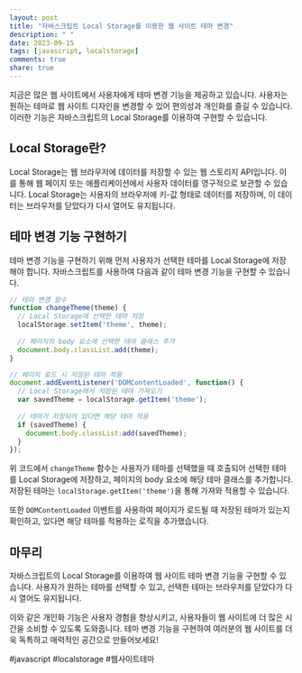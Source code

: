 ```yaml
---
layout: post
title: "자바스크립트 Local Storage를 이용한 웹 사이트 테마 변경"
description: " "
date: 2023-09-15
tags: [javascript, localstorage]
comments: true
share: true
---
```


지금은 많은 웹 사이트에서 사용자에게 테마 변경 기능을 제공하고 있습니다. 사용자는 원하는 테마로 웹 사이트 디자인을 변경할 수 있어 편의성과 개인화를 즐길 수 있습니다. 이러한 기능은 자바스크립트의 Local Storage를 이용하여 구현할 수 있습니다.

## Local Storage란?

Local Storage는 웹 브라우저에 데이터를 저장할 수 있는 웹 스토리지 API입니다. 이를 통해 웹 페이지 또는 애플리케이션에서 사용자 데이터를 영구적으로 보관할 수 있습니다. Local Storage는 사용자의 브라우저에 키-값 형태로 데이터를 저장하며, 이 데이터는 브라우저를 닫았다가 다시 열어도 유지됩니다.

## 테마 변경 기능 구현하기

테마 변경 기능을 구현하기 위해 먼저 사용자가 선택한 테마를 Local Storage에 저장해야 합니다. 자바스크립트를 사용하여 다음과 같이 테마 변경 기능을 구현할 수 있습니다.

```javascript
// 테마 변경 함수
function changeTheme(theme) {
  // Local Storage에 선택한 테마 저장
  localStorage.setItem('theme', theme);
  
  // 페이지의 body 요소에 선택한 테마 클래스 추가
  document.body.classList.add(theme);
}

// 페이지 로드 시 저장된 테마 적용
document.addEventListener('DOMContentLoaded', function() {
  // Local Storage에서 저장된 테마 가져오기
  var savedTheme = localStorage.getItem('theme');
  
  // 테마가 저장되어 있다면 해당 테마 적용
  if (savedTheme) {
    document.body.classList.add(savedTheme);
  }
});
```

위 코드에서 `changeTheme` 함수는 사용자가 테마를 선택했을 때 호출되어 선택한 테마를 Local Storage에 저장하고, 페이지의 body 요소에 해당 테마 클래스를 추가합니다. 저장된 테마는 `localStorage.getItem('theme')`을 통해 가져와 적용할 수 있습니다.

또한 `DOMContentLoaded` 이벤트를 사용하여 페이지가 로드될 때 저장된 테마가 있는지 확인하고, 있다면 해당 테마를 적용하는 로직을 추가했습니다.

## 마무리

자바스크립트의 Local Storage를 이용하여 웹 사이트 테마 변경 기능을 구현할 수 있습니다. 사용자가 원하는 테마를 선택할 수 있고, 선택한 테마는 브라우저를 닫았다가 다시 열어도 유지됩니다.

이와 같은 개인화 기능은 사용자 경험을 향상시키고, 사용자들이 웹 사이트에 더 많은 시간을 소비할 수 있도록 도와줍니다. 테마 변경 기능을 구현하여 여러분의 웹 사이트를 더욱 독특하고 매력적인 공간으로 만들어보세요!

#javascript #localstorage #웹사이트테마